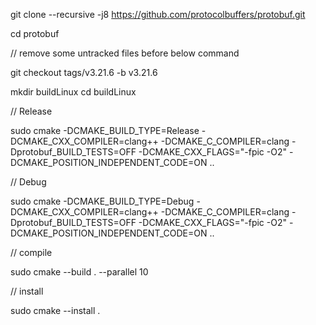 
git clone --recursive -j8 https://github.com/protocolbuffers/protobuf.git

cd protobuf

// remove some untracked files before below command

git checkout tags/v3.21.6 -b v3.21.6

mkdir buildLinux
cd buildLinux

// Release

sudo cmake -DCMAKE_BUILD_TYPE=Release -DCMAKE_CXX_COMPILER=clang++ -DCMAKE_C_COMPILER=clang -Dprotobuf_BUILD_TESTS=OFF -DCMAKE_CXX_FLAGS="-fpic -O2" -DCMAKE_POSITION_INDEPENDENT_CODE=ON ..

// Debug

sudo cmake -DCMAKE_BUILD_TYPE=Debug -DCMAKE_CXX_COMPILER=clang++ -DCMAKE_C_COMPILER=clang -Dprotobuf_BUILD_TESTS=OFF -DCMAKE_CXX_FLAGS="-fpic -O2" -DCMAKE_POSITION_INDEPENDENT_CODE=ON ..

// compile

sudo cmake --build . --parallel 10

// install

sudo cmake --install .
